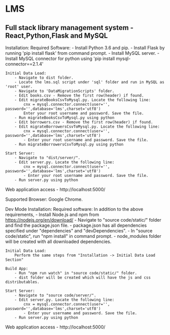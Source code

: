 # LMS
Full stack library management system - React,Python,Flask and MySQL
-------------------------------------------------------------------------------------------
Installation:
	Required Software:
		- Install Python 3.6 and pip.
		- Install Flask by running 'pip install flask' from command prompt.
		- Install  MySQL server.
		- Install MySQL connector for python using 'pip install mysql-connector==2.1.4'
		
	Initial Data Load:
		- Navigate to dist folder.
		- Locate the lms.sql script under 'sql' folder and run in MySQL as 'root' user.
		- Navigate to 'DataMigrationScripts' folder.
		- Edit books.csv - Remove the first row(header) if found.
		- Edit migrateBooksCsvToMysql.py. Locate the following line:
			cnx = mysql.connector.connect(user='', password='',database='lms',charset='utf8')
			Enter your root username and password. Save the file.
		- Run migrateBooksCsvToMysql.py using python
		- Edit borrowers.csv - Remove the first row(header) if found.
		- Edit migrateBorrowersCsvToMysql.py. Locate the following line:
			cnx = mysql.connector.connect(user='', password='',database='lms',charset='utf8')
			- Enter your root username and password. Save the file.
		- Run migrateBorrowersCsvToMysql.py using python
		
	Start Server:
		- Navigate to "dist/server/".
		- Edit server.py. Locate the following line:
			cnx = mysql.connector.connect(user='', password='',database='lms',charset='utf8')
			- Enter your root username and password. Save the file.
		- Run server.py using python
		
Web application access - http://localhost:5000/

Supported Browser: Google Chrome.


Dev Mode Installation:
	Required software:
		In addition to the above requirements,
			- Install Node.js and npm from https://nodejs.org/en/download/ 
			- Navigate to "source code/static/" folder and find the package.json file.
			- package.json has all dependencies specified under "dependencies" and "devDependencies".
			- In "source code/static", run "npm install" in command prompt.
			- node_modules folder will be created with all downloaded dependencies.
			
	Initial Data Load:
		Perform the same steps from "Installation -> Initial Data Load Section"
		
	Build App:	
		- Run "npm run watch" in "source code/static/" folder.
		- dist folder will be created which will have the js and css distributables.
		
	Start Server:
		- Navigate to "source code/server/".
		- Edit server.py. Locate the following line:
			cnx = mysql.connector.connect(user='', password='',database='lms',charset='utf8')
			- Enter your username and password. Save the file.
		- Run server.py using python
		
Web application access - http://localhost:5000/
			

